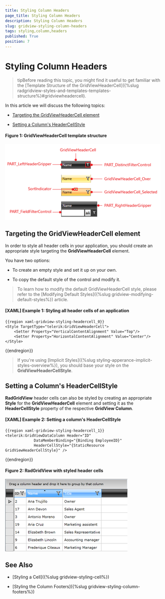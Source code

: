 ```yaml
---
title: Styling Column Headers
page_title: Styling Column Headers
description: Styling Column Headers
slug: gridview-styling-column-headers
tags: styling,column,headers
published: True
position: 7
---
```


# Styling Column Headers

>tipBefore reading this topic, you might find it useful to get familiar with the [Template Structure of the GridViewHeaderCell]({%slug radgridview-styles-and-templates-templates-structure%}#gridviewheadercell).

In this article we will discuss the following topics:

* [Targeting the GridViewHeaderCell element](#targeting-the-gridviewheadercell-element)

* [Setting a Column's HeaderCellStyle](#setting-a-columns-headercellstyle)

#### __Figure 1: GridViewHeaderCell template structure__

![RadGridView template structure](images/gridviewheadercell-template.png)

## Targeting the GridViewHeaderCell element

In order to style all header cells in your application, you should create an appropriate style targeting the __GridViewHeaderCell__ element.

You have two options:

* To create an empty style and set it up on your own.

* To copy the default style of the control and modify it.

>To learn how to modify the default GridViewHeaderCell style, please refer to the [Modifying Default Styles]({%slug gridview-modifying-default-styles%}) article.

#### __[XAML] Example 1: Styling all header cells of an application__

	{{region xaml-gridview-styling-headercell_0}}
	<Style TargetType="telerik:GridViewHeaderCell">
	    <Setter Property="VerticalContentAlignment" Value="Top"/>
	    <Setter Property="HorizontalContentAlignment" Value="Center"/>
	</Style>
{{endregion}}

>If you're using [Implicit Styles]({%slug styling-apperance-implicit-styles-overview%}), you should base your style on the __GridViewHeaderCellStyle__.

## Setting a Column's HeaderCellStyle

__RadGridView__ header cells can also be styled by creating an appropriate __Style__ for the **GridViewHeaderCell** element and setting it as the __HeaderCellStyle__ property of the respective __GridView Column__. 

#### __[XAML] Example 2: Setting a column's HeaderCellStyle__

	{{region xaml-gridview-styling-headercell_1}}
	<telerik:GridViewDataColumn Header="ID"
	             DataMemberBinding="{Binding EmployeeID}"
	             HeaderCellStyle="{StaticResource GridViewHeaderCellStyle}" />
{{endregion}}

#### __Figure 2: RadGridView with styled header cells__

![RadGridView with styled header cells](images/RadGridView_Styles_and_Templates_Styling_GridViewHeaderCell_03.png)

## See Also

 * [Styling a Cell]({%slug gridview-styling-cell%})

 * [Styling the Column Footers]({%slug gridview-styling-column-footers%})
